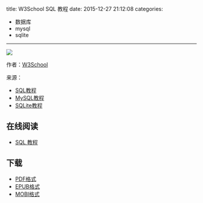 title: W3School SQL 教程
date: 2015-12-27 21:12:08
categories:
  - 数据库
  - mysql
  - sqlite
---

![](https://ek8whxe.cloudimg.io/s/width/226/https://www.gitbook.com/cover/book/wizardforcel/w3school-sql.jpg?build=1450238863594&v=12.0.2)

作者：[W3School](http://www.w3cschool.cc)

来源：

* [SQL教程](http://www.w3cschool.cc/sql/sql-tutorial.html)
* [MySQL教程](http://www.w3cschool.cc/mysql/mysql-tutorial.html)
* [SQLite教程](http://www.w3cschool.cc/sqlite/sqlite-tutorial.html)

<!--more-->

## 在线阅读 ##

* [SQL 教程](https://www.gitbook.com/book/wizardforcel/w3school-sql/details)

## 下载 ##

* [PDF格式](https://www.gitbook.com/download/pdf/book/wizardforcel/w3school-sql)
* [EPUB格式](https://www.gitbook.com/download/epub/book/wizardforcel/w3school-sql)
* [MOBI格式](https://www.gitbook.com/download/mobi/book/wizardforcel/w3school-sql)
